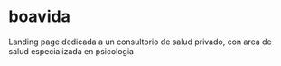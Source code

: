 # boavida
Landing page dedicada a un consultorio de salud privado, con area de salud especializada en psicologia
